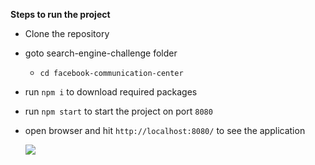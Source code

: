 <b>Steps to run the project</b>

- Clone the repository
- goto search-engine-challenge folder
  - `cd facebook-communication-center`
- run `npm i` to download required packages
- run `npm start` to start the project on port `8080`
- open browser and hit `http://localhost:8080/` to see the application

  ![](facebook-communication-center.gif)
